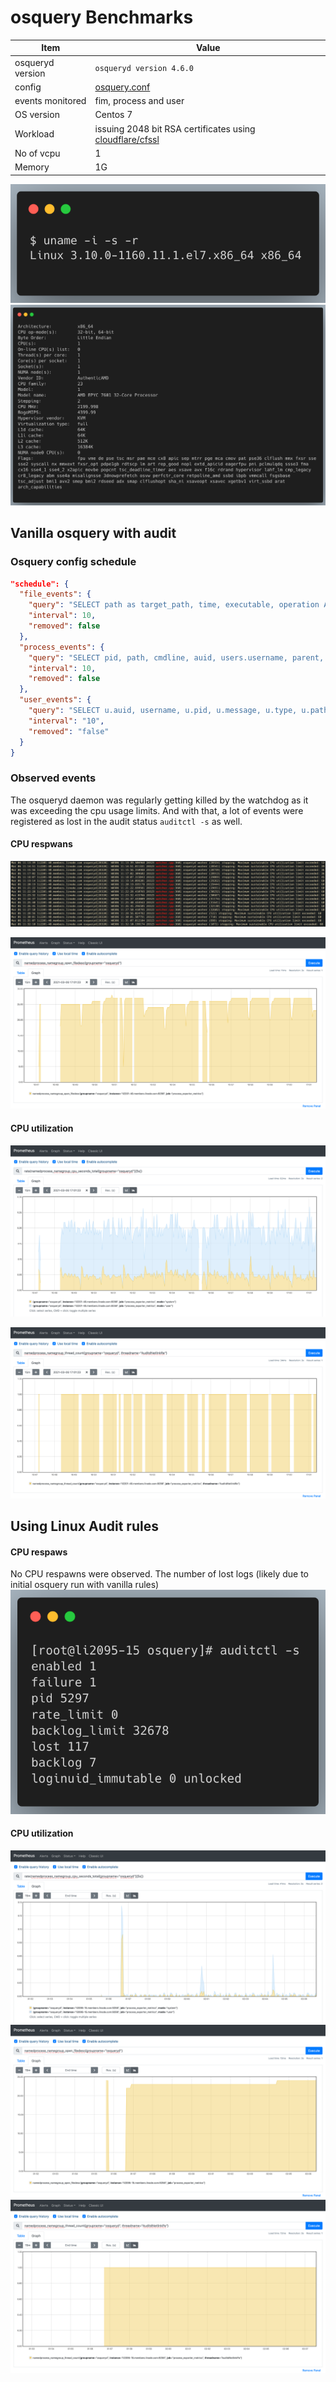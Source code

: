 # osquery Benchmarks

| Item | Value |
|------|-------|
| osqueryd version | `osqueryd version 4.6.0` |
| config | [osquery.conf](https://gist.github.com/prateeknischal/3b2038ec080f1dd1b9510ffb5f9cf909) |
| events monitored | fim, process and user |
| OS version | Centos 7 |
| Workload | issuing 2048 bit RSA certificates using [cloudflare/cfssl](https://github.com/cloudflare/cfssl) |
| No of vcpu | 1 |
| Memory | 1G |

![kernel](./assets/kernel.png)
![lscpu](./assets/lscpu.png)

## Vanilla osquery with audit
### Osquery config schedule
```json
"schedule": {
  "file_events": {
    "query": "SELECT path as target_path, time, executable, operation AS action, pid, process_file_events.auid, users.username FROM process_file_events INNER JOIN users ON process_file_events.auid=users.uid WHERE process_file_events.auid != 4294967295",
    "interval": 10,
    "removed": false
  },
  "process_events": {
    "query": "SELECT pid, path, cmdline, auid, users.username, parent, syscall FROM process_events INNER JOIN users ON process_events.auid=users.uid WHERE auid!=4294967295",
    "interval": 10,
    "removed": false
  },
  "user_events": {
    "query": "SELECT u.auid, username, u.pid, u.message, u.type, u.path, u.terminal, u.eid FROM user_events u LEFT JOIN users ON auid=users.uid WHERE NOT (u.type>=1102 AND u.type<=1104) AND u.type != 1106 AND NOT (u.type >= 1109 AND u.type <= 1110);",
    "interval": "10",
    "removed": "false"
  }
}
```

### Observed events
The osqueryd daemon was regularly getting killed by the watchdog as it was
exceeding the cpu usage limits. And with that, a lot of events were registered
as lost in the audit status `auditctl -s` as well.

#### CPU respwans
![vanilla osqueryd cpu utilization](./assets/vanilla_osqueryd_cpu_util.png)

![vanilla osqueryd open file descriptors](./assets/vanilla_osqueryd_open_fd.png)

#### CPU utilization
![vanilla osqueryd cpu time](./assets/vanilla_osqueryd_cpu_time_rate.png)

![vanilla osqueryd auditd netlink threadcount](./assets/vanilla_osqueryd_auditndetlink_threadcount.png)

## Using Linux Audit rules

#### CPU respaws

No CPU respawns were observed. The number of lost logs (likely due to initial
osquery run with vanilla rules)
![dropped_logs](./assets/auditctl_status.png)

#### CPU utilization
![osquery_ext_cpu_time](./assets/osquery_ext_cpu_time_rate.png)
![osquery ext open fd](./assets/osquery_ext_open_fd.png)
![osquery ext auditd netlink threadcount](./assets/osquery_ext_audit_thread_count.png)

